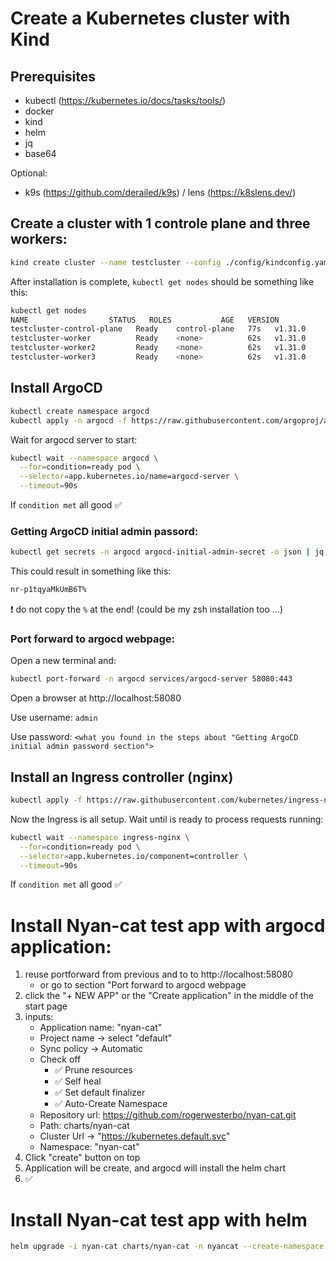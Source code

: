 # Create a Kubernetes cluster with Kind

## Prerequisites

- kubectl (https://kubernetes.io/docs/tasks/tools/)
- docker
- kind
- helm
- jq
- base64

Optional:

- k9s (https://github.com/derailed/k9s) / lens (https://k8slens.dev/)

## Create a cluster with 1 controle plane and three workers:

```bash
kind create cluster --name testcluster --config ./config/kindconfig.yaml
```

After installation is complete, `kubectl get nodes` should be something like this:

```bash
kubectl get nodes
NAME                  STATUS   ROLES           AGE   VERSION
testcluster-control-plane   Ready    control-plane   77s   v1.31.0
testcluster-worker          Ready    <none>          62s   v1.31.0
testcluster-worker2         Ready    <none>          62s   v1.31.0
testcluster-worker3         Ready    <none>          62s   v1.31.0
```

## Install ArgoCD

```bash
kubectl create namespace argocd
kubectl apply -n argocd -f https://raw.githubusercontent.com/argoproj/argo-cd/stable/manifests/install.yaml
```

Wait for argocd server to start:

```bash
kubectl wait --namespace argocd \
  --for=condition=ready pod \
  --selector=app.kubernetes.io/name=argocd-server \
  --timeout=90s
```

If `condition met` all good :white_check_mark:

### Getting ArgoCD initial admin passord:

```bash
kubectl get secrets -n argocd argocd-initial-admin-secret -o json | jq -r '.data.password' | base64 -d
```

This could result in something like this:

```bash
nr-p1tqyaMkUmB6T%
```

:exclamation: do not copy the `%` at the end! (could be my zsh installation too ...)

### Port forward to argocd webpage:

Open a new terminal and:

```bash
kubectl port-forward -n argocd services/argocd-server 58080:443
```

Open a browser at http://localhost:58080

Use username: `admin`

Use password: `<what you found in the steps about "Getting ArgoCD initial admin password section">`

## Install an Ingress controller (nginx)

```bash
kubectl apply -f https://raw.githubusercontent.com/kubernetes/ingress-nginx/main/deploy/static/provider/kind/deploy.yaml
```

Now the Ingress is all setup. Wait until is ready to process requests running:

```bash
kubectl wait --namespace ingress-nginx \
  --for=condition=ready pod \
  --selector=app.kubernetes.io/component=controller \
  --timeout=90s
```

If `condition met` all good :white_check_mark:

# Install Nyan-cat test app with argocd application:

1. reuse portforward from previous and to to http://localhost:58080
   - or go to section "Port forward to argocd webpage
2. click the "+ NEW APP" or the "Create application" in the middle of the start page
3. inputs:
   - Application name: "nyan-cat"
   - Project name -> select "default"
   - Sync policy -> Automatic
   - Check off
     - :white_check_mark: Prune resources
     - :white_check_mark: Self heal
     - :white_check_mark: Set default finalizer
     - :white_check_mark: Auto-Create Namespace
   - Repository url: https://github.com/rogerwesterbo/nyan-cat.git
   - Path: charts/nyan-cat
   - Cluster Url -> "https://kubernetes.default.svc"
   - Namespace: "nyan-cat"
4. Click "create" button on top
5. Application will be create, and argocd will install the helm chart
6. :white_check_mark:

# Install Nyan-cat test app with helm

```bash
helm upgrade -i nyan-cat charts/nyan-cat -n nyancat --create-namespace
```
